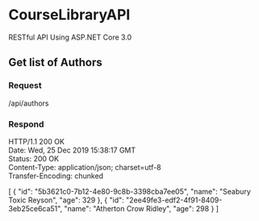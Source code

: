 # CourseLibraryAPI
RESTful API Using ASP.NET Core 3.0

## Get list of Authors

### Request
  /api/authors

### Respond

HTTP/1.1 200 OK <br/>
Date: Wed, 25 Dec 2019 15:38:17 GMT <br/>
Status: 200 OK <br/>
Content-Type: application/json; charset=utf-8 <br/>
Transfer-Encoding: chunked <br/>

[
    {
        "id": "5b3621c0-7b12-4e80-9c8b-3398cba7ee05",
        "name": "Seabury Toxic Reyson",
        "age": 329
    },
    {
        "id": "2ee49fe3-edf2-4f91-8409-3eb25ce6ca51",
        "name": "Atherton Crow Ridley",
        "age": 298
    }
]
